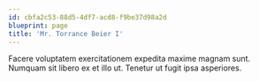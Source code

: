 ```yaml
---
id: cbfa2c53-88d5-4df7-acd8-f9be37d98a2d
blueprint: page
title: 'Mr. Torrance Beier I'
---
```

Facere voluptatem exercitationem expedita maxime magnam sunt. Numquam sit libero ex et illo ut. Tenetur ut fugit ipsa asperiores.